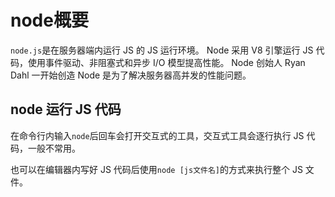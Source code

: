 # node概要

`node.js`是在服务器端内运行 JS 的 JS 运行环境。
Node 采用 V8 引擎运行 JS 代码，使用事件驱动、非阻塞式和异步 I/O 模型提高性能。
Node 创始人 Ryan Dahl 一开始创造 Node 是为了解决服务器高并发的性能问题。

## node 运行 JS 代码

在命令行内输入`node`后回车会打开交互式的工具，交互式工具会逐行执行 JS 代码，一般不常用。

也可以在编辑器内写好 JS 代码后使用`node [js文件名]`的方式来执行整个 JS 文件。

